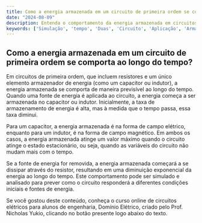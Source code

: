 ```yaml
---
title: Como a energia armazenada em um circuito de primeira ordem se comporta ao longo do tempo?
date: "2024-08-09"
description: Entenda o comportamento da energia armazenada em circuitos de primeira ordem ao longo do tempo.
keywords: ['Simulação', 'tempo', 'Duas', 'Circuito', 'Aplicação', 'Armazenada', 'Primeira']
---
```


## Como a energia armazenada em um circuito de primeira ordem se comporta ao longo do tempo?

Em circuitos de primeira ordem, que incluem resistores e um único elemento armazenador de energia (como um capacitor ou indutor), a energia armazenada se comporta de maneira previsível ao longo do tempo. Quando uma fonte de energia é aplicada ao circuito, a energia começa a ser armazenada no capacitor ou indutor. Inicialmente, a taxa de armazenamento de energia é alta, mas à medida que o tempo passa, essa taxa diminui.

Para um capacitor, a energia armazenada é na forma de campo elétrico, enquanto para um indutor, é na forma de campo magnético. Em ambos os casos, a energia armazenada atinge um valor máximo quando o circuito atinge o estado estacionário, ou seja, quando as variáveis do circuito não mudam mais com o tempo.

Se a fonte de energia for removida, a energia armazenada começará a se dissipar através do resistor, resultando em uma diminuição exponencial da energia ao longo do tempo. Este comportamento pode ser simulado e analisado para prever como o circuito responderá a diferentes condições iniciais e fontes de energia.

Se você gostou deste conteúdo, conheça o curso online de circuitos elétricos para alunos de engenharia, Domínio Elétrico, criado pelo Prof. Nicholas Yukio, clicando no botão presente logo abaixo do texto.